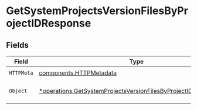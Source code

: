 # GetSystemProjectsVersionFilesByProjectIDResponse


## Fields

| Field                                                                                                                                               | Type                                                                                                                                                | Required                                                                                                                                            | Description                                                                                                                                         |
| --------------------------------------------------------------------------------------------------------------------------------------------------- | --------------------------------------------------------------------------------------------------------------------------------------------------- | --------------------------------------------------------------------------------------------------------------------------------------------------- | --------------------------------------------------------------------------------------------------------------------------------------------------- |
| `HTTPMeta`                                                                                                                                          | [components.HTTPMetadata](../../models/components/httpmetadata.md)                                                                                  | :heavy_check_mark:                                                                                                                                  | N/A                                                                                                                                                 |
| `Object`                                                                                                                                            | [*operations.GetSystemProjectsVersionFilesByProjectIDResponseBody](../../models/operations/getsystemprojectsversionfilesbyprojectidresponsebody.md) | :heavy_minus_sign:                                                                                                                                  | a list of GitFilesResponse objects                                                                                                                  |